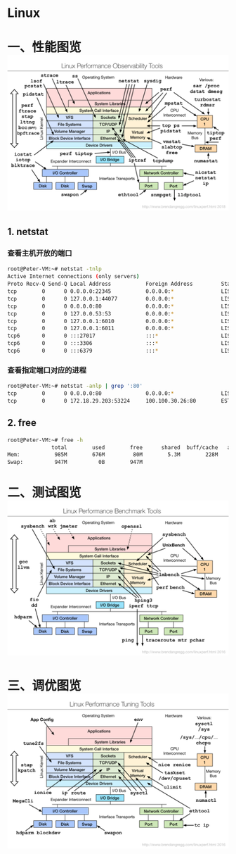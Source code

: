 # Linux

# 一、性能图览![Linux性能查看工具图览](./img/linux_observability_tools.png)

## 1. netstat

### 查看主机开放的端口

```bash
root@Peter-VM:~# netstat -tnlp
Active Internet connections (only servers)
Proto Recv-Q Send-Q Local Address           Foreign Address         State       PID/Program name    
tcp        0      0 0.0.0.0:22345           0.0.0.0:*               LISTEN      15262/sshd          
tcp        0      0 127.0.0.1:44077         0.0.0.0:*               LISTEN      864/containerd      
tcp        0      0 0.0.0.0:80              0.0.0.0:*               LISTEN      16740/python3       
tcp        0      0 127.0.0.53:53           0.0.0.0:*               LISTEN      323/systemd-resolve 
tcp        0      0 127.0.0.1:6010          0.0.0.0:*               LISTEN      13972/sshd: root@pt 
tcp        0      0 127.0.0.1:6011          0.0.0.0:*               LISTEN      15991/sshd: root@pt 
tcp6       0      0 :::27017                :::*                    LISTEN      30114/docker-proxy  
tcp6       0      0 :::3306                 :::*                    LISTEN      30448/docker-proxy  
tcp6       0      0 :::6379                 :::*                    LISTEN      30781/docker-proxy
```

### 查看指定端口对应的进程

```bash
root@Peter-VM:~# netstat -anlp | grep ':80'
tcp        0      0 0.0.0.0:80              0.0.0.0:*               LISTEN      16740/python3       
tcp        0      0 172.18.29.203:53224     100.100.30.26:80        ESTABLISHED 23045/AliYunDun  
```

## 2. free

```bash
root@Peter-VM:~# free -h
              total        used        free      shared  buff/cache   available
Mem:           985M        676M         80M        5.3M        228M        163M
Swap:          947M          0B        947M
```





# 二、测试图览![测试工具](./img/linux_benchmarking_tools.png)





# 三、调优图览![调优工具](img/linux_tuning_tools.png)
